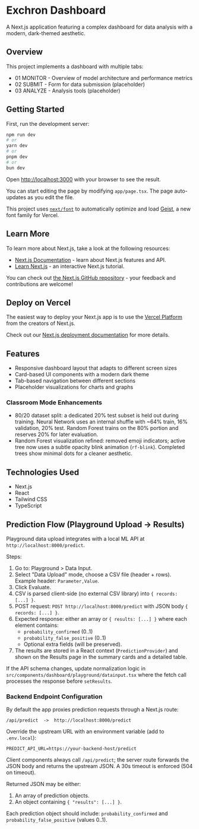 # Exchron Dashboard

A Next.js application featuring a complex dashboard for data analysis with a modern, dark-themed aesthetic.

## Overview

This project implements a dashboard with multiple tabs:

- 01 MONITOR - Overview of model architecture and performance metrics
- 02 SUBMIT - Form for data submission (placeholder)
- 03 ANALYZE - Analysis tools (placeholder)

## Getting Started

First, run the development server:

```bash
npm run dev
# or
yarn dev
# or
pnpm dev
# or
bun dev
```

Open [http://localhost:3000](http://localhost:3000) with your browser to see the result.

You can start editing the page by modifying `app/page.tsx`. The page auto-updates as you edit the file.

This project uses [`next/font`](https://nextjs.org/docs/app/building-your-application/optimizing/fonts) to automatically optimize and load [Geist](https://vercel.com/font), a new font family for Vercel.

## Learn More

To learn more about Next.js, take a look at the following resources:

- [Next.js Documentation](https://nextjs.org/docs) - learn about Next.js features and API.
- [Learn Next.js](https://nextjs.org/learn) - an interactive Next.js tutorial.

You can check out [the Next.js GitHub repository](https://github.com/vercel/next.js) - your feedback and contributions are welcome!

## Deploy on Vercel

The easiest way to deploy your Next.js app is to use the [Vercel Platform](https://vercel.com/new?utm_medium=default-template&filter=next.js&utm_source=create-next-app&utm_campaign=create-next-app-readme) from the creators of Next.js.

Check out our [Next.js deployment documentation](https://nextjs.org/docs/app/building-your-application/deploying) for more details.

## Features

- Responsive dashboard layout that adapts to different screen sizes
- Card-based UI components with a modern dark theme
- Tab-based navigation between different sections
- Placeholder visualizations for charts and graphs

### Classroom Mode Enhancements

- 80/20 dataset split: a dedicated 20% test subset is held out during training. Neural Network uses an internal shuffle with ~64% train, 16% validation, 20% test. Random Forest trains on the 80% portion and reserves 20% for later evaluation.
- Random Forest visualization refined: removed emoji indicators; active tree now uses a subtle opacity blink animation (`rf-blink`). Completed trees show minimal dots for a cleaner aesthetic.

## Technologies Used

- Next.js
- React
- Tailwind CSS
- TypeScript

## Prediction Flow (Playground Upload -> Results)

Playground data upload integrates with a local ML API at `http://localhost:8000/predict`.

Steps:

1. Go to: Playground > Data Input.
2. Select "Data Upload" mode, choose a CSV file (header + rows). Example header: `Parameter,Value`.
3. Click Evaluate.
4. CSV is parsed client-side (no external CSV library) into `{ records: [...] }`.
5. POST request: `POST http://localhost:8000/predict` with JSON body `{ records: [...] }`.
6. Expected response: either an array or `{ results: [...] }` where each element contains:
   - `probability_confirmed` (0..1)
   - `probability_false_positive` (0..1)
   - Optional extra fields (will be preserved).
7. The results are stored in a React context (`PredictionProvider`) and shown on the Results page in the summary cards and a detailed table.

If the API schema changes, update normalization logic in `src/components/dashboard/playground/datainput.tsx` where the fetch call processes the response before `setResults`.

### Backend Endpoint Configuration

By default the app proxies prediction requests through a Next.js route:

`/api/predict  ->  http://localhost:8000/predict`

Override the upstream URL with an environment variable (add to `.env.local`):

```
PREDICT_API_URL=https://your-backend-host/predict
```

Client components always call `/api/predict`; the server route forwards the JSON body and returns the upstream JSON. A 30s timeout is enforced (504 on timeout).

Returned JSON may be either:

1. An array of prediction objects.
2. An object containing `{ "results": [...] }`.

Each prediction object should include:
`probability_confirmed` and `probability_false_positive` (values 0..1).
